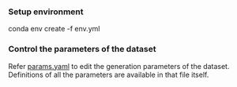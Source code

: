 ### Setup environment
conda env create -f env.yml

### Control the parameters of the dataset
Refer [params.yaml](./params.yaml) to edit the generation parameters of the dataset. Definitions of all the parameters are available in that file itself.
